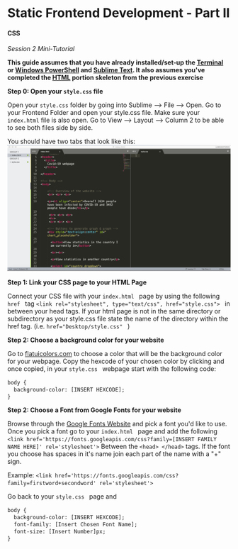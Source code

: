 # Static Frontend Development - Part II 

#### CSS

*Session 2 Mini-Tutorial*

**This guide assumes that you have already installed/set-up the [Terminal](/session1/setup_terminal.md) or [Windows PowerShell](/session1/setup_windows_powershell.md) and [Sublime Text](/session1/setup_sublime.md). It also assumes you've completed the [HTML](/session2/tutorial_html_webserver.md) portion skeleton from the previous exercise**


**Step 0: Open your ```style.css``` file**

Open your  ```style.css``` folder by going into Sublime --> File --> Open. Go to your Frontend Folder and open your style.css file. Make sure your  ```index.html``` file is also open. Go to View --> Layout --> Column 2 to be able to see both files side by side. 

You should have two tabs that look like this: ![create a file](../assets/session2/sublime_view.png)


**Step 1: Link your CSS page to your HTML Page**

Connect your CSS file with your ```index.html ``` page by using the following  ```href ``` tag  ```<link rel="stylesheet", type="text/css", href="style.css"> ``` in between your head tags. If your html page is not in the same directory or subdirectory as your style.css file state the name of the directory within the href tag. (i.e.  ```href="Desktop/style.css" ``` ) 


**Step 2: Choose a background color for your website**

Go to [flatuicolors.com](flatuicolors.com) to choose a color that will be the background color for your webpage. Copy the hexcode of your chosen color by clicking and once copied, in your ```style.css ``` webpage start with the following code: 

````
body {
  background-color: [INSERT HEXCODE]; 
}

````

**Step 2: Choose a Font from Google Fonts for your website** 

Browse through the [Google Fonts Website](https://fonts.google.com/) and pick a font you'd like to use. Once you pick a font go to your ```index.html ``` page and add the following ```<link href='https://fonts.googleapis.com/css?family=[INSERT FAMILY NAME HERE]' rel='stylesheet'>``` Between the ```<head> </head>``` tags. If the font you choose has spaces in it's name join each part of the name with a "+" sign. 

Example:  ```<link href='https://fonts.googleapis.com/css?family=firstword+secondword' rel='stylesheet'>```

Go back to your ```style.css ``` page and 
````
body {
  background-color: [INSERT HEXCODE]; 
  font-family: [Insert Chosen Font Name];
  font-size: [Insert Number]px; 
}

````

<br>

